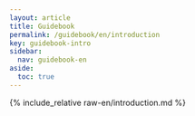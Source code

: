 ```yaml
---
layout: article
title: Guidebook
permalink: /guidebook/en/introduction
key: guidebook-intro
sidebar:
  nav: guidebook-en
aside:
  toc: true
---
```


{% include_relative raw-en/introduction.md %}

